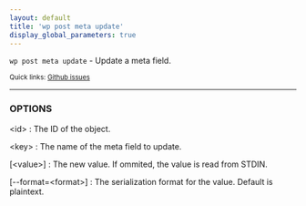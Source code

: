```yaml
---
layout: default
title: 'wp post meta update'
display_global_parameters: true
---
```


`wp post meta update` - Update a meta field.

<small>Quick links: <a href="https://github.com/wp-cli/wp-cli/issues?q=is%3Aopen+label%3Acommand%3Apost-meta-update+sort%3Aupdated-desc">Github issues</a></small>

<hr />

### OPTIONS

&lt;id&gt;
: The ID of the object.

&lt;key&gt;
: The name of the meta field to update.

[&lt;value&gt;]
: The new value. If ommited, the value is read from STDIN.

[\--format=&lt;format&gt;]
: The serialization format for the value. Default is plaintext.



